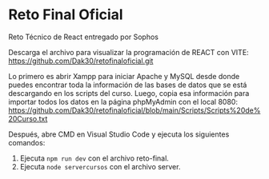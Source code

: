 # Reto Final Oficial
Reto Técnico de React entregado por Sophos

Descarga el archivo para visualizar la programación de REACT con VITE: https://github.com/Dak30/retofinaloficial.git

Lo primero es abrir Xampp para iniciar Apache y MySQL desde donde puedes encontrar toda la información de las bases
de datos que se está descargando en los scripts del curso. Luego, copia esa información para importar todos los datos 
en la página phpMyAdmin con el local 8080: https://github.com/Dak30/retofinaloficial/blob/main/Scripts/Scripts%20de%20Curso.txt

Después, abre CMD en Visual Studio Code y ejecuta los siguientes comandos:
1. Ejecuta `npm run dev` con el archivo reto-final.
2. Ejecuta `node servercursos` con el archivo server.



